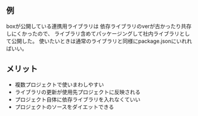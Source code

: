 ## 例
boxが公開している連携用ライブラリは
依存ライブラリのverが古かったり共存しにくかったので、
ライブラリ含めてパッケージングして社内ライブラリとして公開した。
使いたいときは通常のライブラリと同様にpackage.jsonにいれればいい。

## メリット
- 複数プロジェクトで使いまわしやすい
- ライブラリの更新が使用先プロジェクトに反映される
- プロジェクト自体に依存ライブラリを入れなくていい
- プロジェクトのソースをダイエットできる